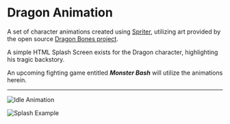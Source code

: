 # Dragon Animation

A set of character animations created using [Spriter](http://www.brashmonkey.com/spriter.htm), utilizing art provided by the open source [Dragon Bones project](http://dragonbones.github.io).

A simple HTML Splash Screen exists for the Dragon character, highlighting his tragic backstory.

An upcoming fighting game entitled <b><i>Monster Bash</i></b> will utilize the animations herein.

<hr>

![Idle Animation](https://i.imgur.com/DNuN6kZ.gif "Idle Animation")

![Splash Example](https://i.imgur.com/ck8Mf9r.png "Splash Example")
